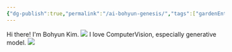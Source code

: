 ```yaml
---
{"dg-publish":true,"permalink":"/ai-bohyun-genesis/","tags":["gardenEntry"]}
---
```


Hi there! I'm Bohyun Kim.
![](https://i.imgur.com/QgQEYB7.png)
I love ComputerVision, especially generative model.
![](https://i.imgur.com/yavo3el.png)